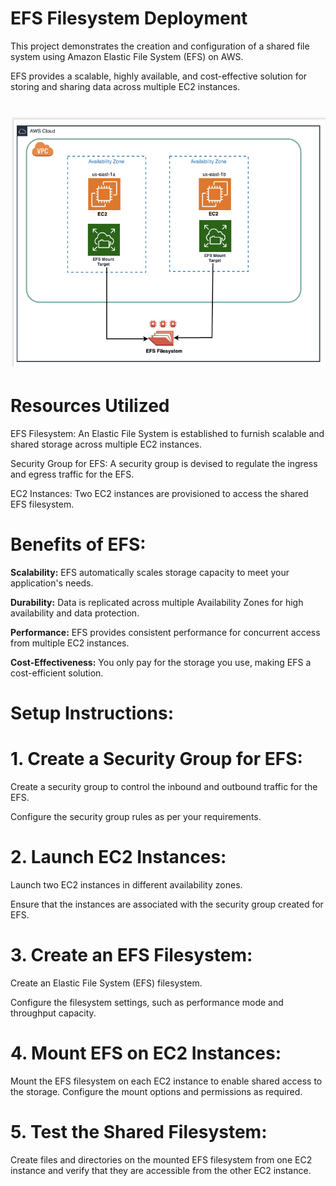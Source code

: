 # EFS Filesystem Deployment

  This project demonstrates the creation and configuration of a shared file system using Amazon Elastic File System (EFS) on AWS. 

  EFS provides a scalable, highly available, and cost-effective solution for storing and sharing data across multiple EC2 instances.

# ![Enrollment](Images/efs.png)

# Resources Utilized

  EFS Filesystem: An Elastic File System is established to furnish scalable and shared storage across multiple EC2 instances.

  Security Group for EFS: A security group is devised to regulate the ingress and egress traffic for the EFS.

  EC2 Instances: Two EC2 instances are provisioned to access the shared EFS filesystem.

# Benefits of EFS:

  **Scalability:** EFS automatically scales storage capacity to meet your application's needs.

  **Durability:** Data is replicated across multiple Availability Zones for high availability and data protection.

  **Performance:** EFS provides consistent performance for concurrent access from multiple EC2 instances.

  **Cost-Effectiveness:** You only pay for the storage you use, making EFS a cost-efficient solution.


# Setup Instructions:

# 1. Create a Security Group for EFS:

  Create a security group to control the inbound and outbound traffic for the EFS. 

  Configure the security group rules as per your requirements.

# 2. Launch EC2 Instances:

  Launch two EC2 instances in different availability zones.

  Ensure that the instances are associated with the security group created for EFS.

# 3. Create an EFS Filesystem:

  Create an Elastic File System (EFS) filesystem. 

  Configure the filesystem settings, such as performance mode and throughput capacity.

# 4. Mount EFS on EC2 Instances:

  Mount the EFS filesystem on each EC2 instance to enable shared access to the storage. Configure the mount options and permissions as required.

# 5. Test the Shared Filesystem:

  Create files and directories on the mounted EFS filesystem from one EC2 instance and verify that they are accessible from the other EC2 instance. 


